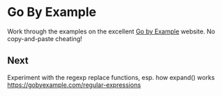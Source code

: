 
# Go By Example

Work through the examples on the excellent [Go by Example](https://gobyexample.com/)
website. No copy-and-paste cheating!


## Next

Experiment with the regexp replace functions, esp. how expand() works
https://gobyexample.com/regular-expressions
